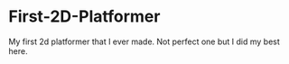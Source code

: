 # First-2D-Platformer
My first 2d platformer that I ever made. Not perfect one but I did my best here.
